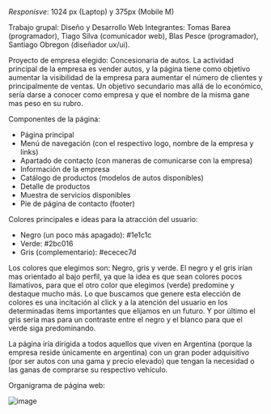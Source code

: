 _Responisve_: 1024 px (Laptop) y 375px (Mobile M)


Trabajo grupal: Diseño y Desarrollo Web
Integrantes: Tomas Barea (programador), Tiago Silva (comunicador web), Blas Pesce (programador), Santiago Obregon (diseñador ux/ui).

Proyecto de empresa elegido: Concesionaria de autos.
La actividad principal de la empresa es vender autos, y la página tiene como objetivo aumentar la visibilidad de la empresa para aumentar el número de clientes y principalmente de ventas. Un objetivo secundario mas allá de lo económico, sería darse a conocer como empresa y que el nombre de la misma gane mas peso en su rubro.

Componentes de la página:

- Página principal 
- Menú de navegación (con el respectivo logo, nombre de la empresa y links)
- Apartado de contacto (con maneras de comunicarse con la empresa)
- Información de la empresa
- Catálogo de productos (modelos de autos disponibles)
- Detalle de productos
- Muestra de servicios disponibles 
- Pie de página de contacto (footer)


Colores principales e ideas para la atracción del usuario:

- Negro (un poco más apagado): #1e1c1c
- Verde: #2bc016
- Gris (complementario): #ececec7d


Los colores que elegimos son: Negro, gris y verde. El negro y el gris irían mas orientado al bajo perfil, ya que la idea es que sean colores pocos llamativos, para que el otro color que elegimos (verde) predomine y destaque mucho más. Lo que buscamos que genere esta elección de colores es una incitación al click y a la atención del usuario en los determinadas items importantes que elijamos en un futuro. Y por último el gris sería mas para un contraste entre el negro y el blanco para que el verde siga predominando.


La página iría dirigida a todos aquellos que viven en Argentina (porque la empresa reside únicamente en argentina) con un gran poder adquisitivo (por ser autos con una gama y precio elevado) que tengan la necesidad o las ganas de comprarse su respectivo vehículo.

Organigrama de página web:



![image](https://github.com/user-attachments/assets/4dc2da9c-a88e-4691-8759-886a5c3cce84)


